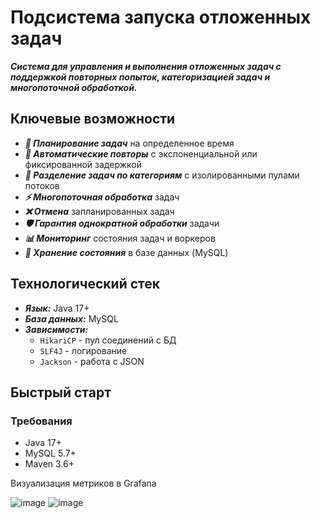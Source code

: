 # Подсистема запуска отложенных задач

***Система для управления и выполнения отложенных задач с поддержкой повторных попыток, категоризацией задач и многопоточной обработкой.***

## Ключевые возможности

- ***📅 Планирование задач*** на определенное время  
- ***🔁 Автоматические повторы*** с экспоненциальной или фиксированной задержкой  
- ***🧩 Разделение задач по категориям*** с изолированными пулами потоков  
- ***⚡️ Многопоточная обработка*** задач  
- ***❌ Отмена*** запланированных задач  
- ***🛡 Гарантия однократной обработки*** задачи  
- ***📊 Мониторинг*** состояния задач и воркеров  
- ***💾 Хранение состояния*** в базе данных (MySQL)  

## Технологический стек

- ***Язык:*** Java 17+  
- ***База данных:*** MySQL  
- ***Зависимости:***  
  - `HikariCP` - пул соединений с БД  
  - `SLF4J` - логирование  
  - `Jackson` - работа с JSON  

## Быстрый старт

### Требования

- Java 17+  
- MySQL 5.7+  
- Maven 3.6+

Визуализация метриков в Grafana

![image](https://github.com/user-attachments/assets/9a76c61e-c28f-4d08-a8a8-107f1d92c6ff)
![image](https://github.com/user-attachments/assets/9a76c61e-c28f-4d08-a8a8-107f1d92c6ff)
  


